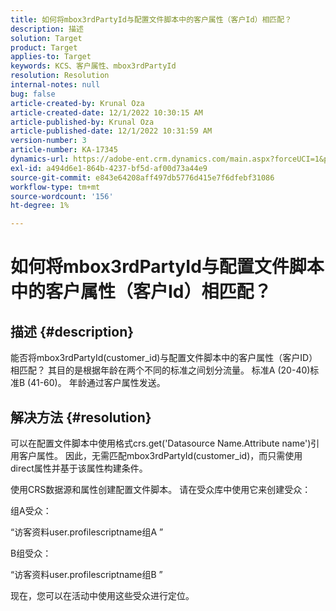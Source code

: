 ```yaml
---
title: 如何将mbox3rdPartyId与配置文件脚本中的客户属性（客户Id）相匹配？
description: 描述
solution: Target
product: Target
applies-to: Target
keywords: KCS、客户属性、mbox3rdPartyId
resolution: Resolution
internal-notes: null
bug: false
article-created-by: Krunal Oza
article-created-date: 12/1/2022 10:30:15 AM
article-published-by: Krunal Oza
article-published-date: 12/1/2022 10:31:59 AM
version-number: 3
article-number: KA-17345
dynamics-url: https://adobe-ent.crm.dynamics.com/main.aspx?forceUCI=1&pagetype=entityrecord&etn=knowledgearticle&id=b716a81f-6371-ed11-9561-6045bd006a22
exl-id: a494d6e1-864b-4237-bf5d-af00d73a44e9
source-git-commit: e843e64208aff497db5776d415e7f6dfebf31086
workflow-type: tm+mt
source-wordcount: '156'
ht-degree: 1%

---
```


# 如何将mbox3rdPartyId与配置文件脚本中的客户属性（客户Id）相匹配？

## 描述 {#description}

能否将mbox3rdPartyId(customer_id)与配置文件脚本中的客户属性（客户ID）相匹配？ 其目的是根据年龄在两个不同的标准之间划分流量。 标准A (20-40)标准B (41-60)。 年龄通过客户属性发送。

## 解决方法 {#resolution}


可以在配置文件脚本中使用格式crs.get(&#39;Datasource Name.Attribute name&#39;)引用客户属性。 因此，无需匹配mbox3rdPartyId(customer_id)，而只需使用direct属性并基于该属性构建条件。

使用CRS数据源和属性创建配置文件脚本。 请在受众库中使用它来创建受众：

组A受众：

“访客资料user.profilescriptname组A ”

B组受众：

“访客资料user.profilescriptname组B ”

现在，您可以在活动中使用这些受众进行定位。
